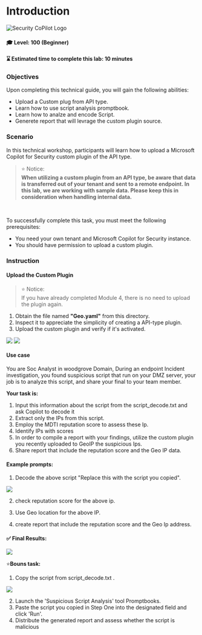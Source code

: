 # Introduction 
![Security CoPilot Logo](https://github.com/Azure/Copilot-For-Security/blob/main/Images/ic_fluent_copilot_64_64%402x.png)
#### 🎓 Level: 100 (Beginner)
#### ⌛ Estimated time to complete this lab: 10 minutes

### Objectives

Upon completing this technical guide, you will gain the following abilities:<br>

* Upload a Custom plug from API type.<br>
* Learn how to use script analysis promptbook.<br>
* Learn how to analze and encode Script.<br>
* Generete report that will levrage the custom plugin source.<br>

### Scenario
In this technical workshop, participants will learn how to upload a Microsoft Copilot for Security custom plugin of the API type.<br> 

> ⭐ Notice: <br>
**When utilizing a custom plugin from an API type, be aware that data is transferred out of your tenant and sent to a remote endpoint. In this lab, we are working with sample data. Please keep this in consideration when handling internal data.**
<br>

To successfully complete this task, you must meet the following prerequisites:<br>

* You need your own tenant and Microsoft Copilot for Security instance.<br>
* You should have permission to upload a custom plugin.<br>



###  Instruction
    

#### Upload the Custom Plugin 

> ⭐ Notice: <br>
If you have already completed Module 4, there is no need to upload the plugin again.<br>


1. Obtain the file named **"Geo.yaml"** from this directory.<br>
2. Inspect it to appreciate the simplicity of creating a API-type plugin.<br>
3. Upload the custom plugin and verify if it's activated.<br>

<img src="./images/upload_plugin.jpg"/>


<img src="./images/plugin_turn_on.jpg"/>


####  Use case


You are Soc Analyst in woodgrove Domain, During an endpoint Incident investigation, you found suspicious script that run on your DMZ server, your job is to analyze this script, and share your final to your team member.<br> 



**Your task is:**<br>

1. Input this information about the script from the script_decode.txt and ask Copilot to decode it
2. Extract only the IPs from this script.
3. Employ the MDTI reputation score to assess these Ip.
4. Identify IPs with scores
5. In order to compile a report with your findings, utilize the custom plugin you recently uploaded to GeoIP the suspicious Ips.
6. Share report that include the reputation score and the Geo IP data.



####   Example prompts:

1. Decode the above script "Replace this with the script you copied".<br> 

<img src="./images/decode.png"/>

2. check reputation score for the above ip.<br> 

3. Use Geo location for the above IP.<br> 

4. create report that include the reputation score and the Geo Ip address.<br> 


####  ✅  Final Results:


<img src="./images/final_free%20text.png"/>



 ⭐**Bouns task:** <br>

1. Copy the script from script_decode.txt .<br> 

<img src="./images/prompbooks.jpg"/> <br> 


2. Launch the 'Suspicious Script Analysis' tool Promptbooks.
3. Paste the script you copied in Step One into the designated field and click 'Run'. 
4. Distribute the generated report and assess whether the script is malicious

